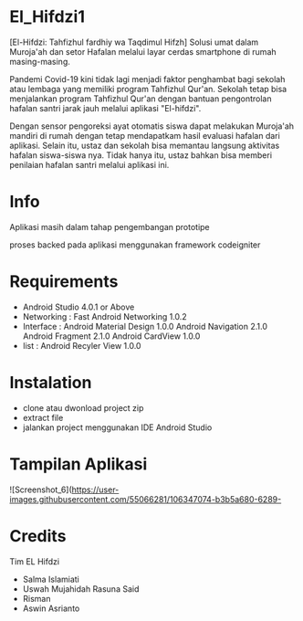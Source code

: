 # El_Hifdzi1

[El-Hifdzi: Tahfizhul fardhiy wa Taqdimul Hifzh]
Solusi umat dalam Muroja'ah dan setor Hafalan melalui layar cerdas smartphone di rumah masing-masing.

Pandemi Covid-19 kini tidak lagi menjadi faktor penghambat bagi sekolah atau lembaga yang memiliki program Tahfizhul Qur'an. Sekolah tetap bisa menjalankan program Tahfizhul Qur'an dengan bantuan pengontrolan hafalan santri jarak jauh melalui aplikasi "El-hifdzi".

Dengan sensor pengoreksi ayat otomatis siswa dapat melakukan Muroja'ah mandiri di rumah dengan tetap mendapatkam hasil evaluasi hafalan dari aplikasi. Selain itu, ustaz dan sekolah bisa memantau langsung aktivitas hafalan siswa-siswa nya. Tidak hanya itu, ustaz bahkan bisa memberi penilaian hafalan santri melalui aplikasi ini.

Info
=======
Aplikasi masih dalam tahap pengembangan prototipe

proses backed pada aplikasi menggunakan framework codeigniter

Requirements
=======
- Android Studio 4.0.1 or Above
- Networking : Fast Android Networking 1.0.2
- Interface : Android Material Design 1.0.0
              Android Navigation 2.1.0
              Android Fragment 2.1.0
              Android CardView 1.0.0
- list : Android Recyler View 1.0.0

Instalation
=======
- clone atau dwonload project zip
- extract file
- jalankan project menggunakan IDE Android Studio

Tampilan Aplikasi
=======
![Screenshot_6](https://user-images.githubusercontent.com/55066281/106347074-b3b5a680-6289-

Credits
=======
Tim EL Hifdzi
- Salma Islamiati
- Uswah Mujahidah Rasuna Said
- Risman
- Aswin Asrianto
